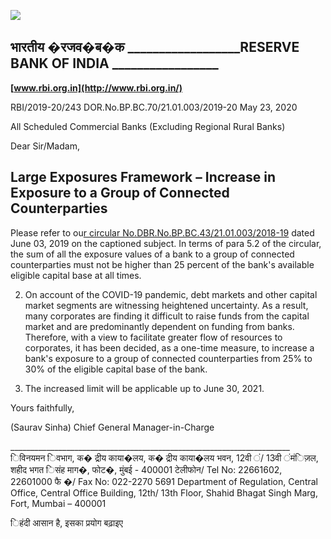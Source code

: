 ![](_page_0_Picture_0.jpeg)

## भारतीय �रजव�ब�क **\_\_\_\_\_\_\_\_\_\_\_\_\_\_\_\_\_\_RESERVE BANK OF INDIA \_\_\_\_\_\_\_\_\_\_\_\_\_\_\_\_\_**

**[www.rbi.org.in](http://www.rbi.org.in/)**

RBI/2019-20/243 DOR.No.BP.BC.70/21.01.003/2019-20 May 23, 2020

All Scheduled Commercial Banks (Excluding Regional Rural Banks)

Dear Sir/Madam,

## **Large Exposures Framework – Increase in Exposure to a Group of Connected Counterparties**

Please refer to ou[r circular No.DBR.No.BP.BC.43/21.01.003/2018-19](https://www.rbi.org.in/Scripts/NotificationUser.aspx?Id=11573&Mode=0) dated June 03, 2019 on the captioned subject. In terms of para 5.2 of the circular, the sum of all the exposure values of a bank to a group of connected counterparties must not be higher than 25 percent of the bank's available eligible capital base at all times.

2. On account of the COVID-19 pandemic, debt markets and other capital market segments are witnessing heightened uncertainty. As a result, many corporates are finding it difficult to raise funds from the capital market and are predominantly dependent on funding from banks. Therefore, with a view to facilitate greater flow of resources to corporates, it has been decided, as a one-time measure, to increase a bank's exposure to a group of connected counterparties from 25% to 30% of the eligible capital base of the bank.

3. The increased limit will be applicable up to June 30, 2021.

Yours faithfully,

(Saurav Sinha) Chief General Manager-in-Charge

\_\_\_\_\_\_\_\_\_\_\_\_\_\_\_\_\_\_\_\_\_\_\_\_\_\_\_\_\_\_\_\_\_\_\_\_\_\_\_\_\_\_\_\_\_\_\_\_\_\_\_\_\_\_\_\_\_\_\_\_\_\_\_\_\_\_\_\_\_\_ िविनयमन िवभाग, क� द्रीय काया�लय, क� द्रीय काया�लय भवन, 12वी ं/ 13वी ंमंिज़ल, शहीद भगत िसंह माग�, फोट�, मुंबई - 400001 टेलीफोन/ Tel No: 22661602, 22601000 फै �/ Fax No: 022-2270 5691 Department of Regulation, Central Office, Central Office Building, 12th/ 13th Floor, Shahid Bhagat Singh Marg, Fort, Mumbai – 400001

िहंदी आसान है, इसका प्रयोग बढ़ाइए